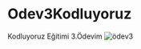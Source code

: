 # Odev3Kodluyoruz
Kodluyoruz Eğitimi 3.Ödevim
![ödev3](https://user-images.githubusercontent.com/73115161/159165369-91b8694e-7b5b-4ef0-9895-32fe2005ceca.png)
